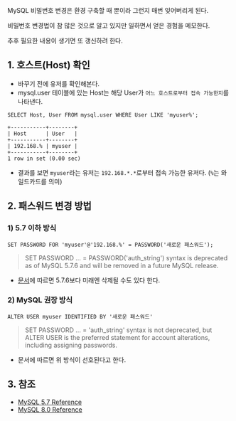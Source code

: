MySQL 비밀번호 변경은 환경 구축할 때 뿐이라 그런지 매번 잊어버리게 된다.

비밀번호 변경법이 참 많은 것으로 알고 있지만 일하면서 얻은 경험을 메모한다.

추후 필요한 내용이 생기면 또 갱신하려 한다.

## 1\. 호스트(Host) 확인

-   바꾸기 전에 유저를 확인해본다.
-   mysql.user 테이블에 있는 Host는 해당 User가 `어느 호스트로부터 접속 가능한지`를 나타낸다.

```
SELECT Host, User FROM mysql.user WHERE User LIKE 'myuser%';
```

```
+-----------+--------+
| Host      | User   |
+-----------+--------+
| 192.168.% | myuser |
+-----------+--------+
1 row in set (0.00 sec)
```

-   결과를 보면 `myuser`라는 유저는 `192.168.*.*`로부터 접속 가능한 유저다. (`%`는 와일드카드를 의미)

## 2\. 패스워드 변경 방법

### 1) 5.7 이하 방식

```
SET PASSWORD FOR 'myuser'@'192.168.%' = PASSWORD('새로운 패스워드');
```

> SET PASSWORD ... = PASSWORD('auth\_string') syntax is deprecated as of MySQL 5.7.6 and will be removed in a future MySQL release.

-   [문서](https://dev.mysql.com/doc/refman/5.7/en/set-password.html)에 따르면 5.7.6보다 미래엔 삭제될 수도 있다 한다.

### 2) MySQL 권장 방식

```
ALTER USER myuser IDENTIFIED BY '새로운 패스워드'
```

> SET PASSWORD ... = 'auth\_string' syntax is not deprecated, but ALTER USER is the preferred statement for account alterations, including assigning passwords.

-   문서에 따르면 위 방식이 선호된다고 한다.

## 3\. 참조

-   [MySQL 5.7 Reference](https://dev.mysql.com/doc/refman/5.7/en/set-password.html)
-   [MySQL 8.0 Reference](https://dev.mysql.com/doc/refman/8.0/en/set-password.html)
